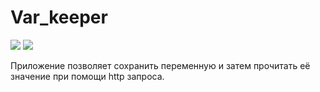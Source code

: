 # Var_keeper

![](https://github.com/NikSerdu/var_keeper/actions/workflows/staging.yml/badge.svg) ![](https://img.shields.io/docker/v/nikserdu/var_keeper?label=build%20for%20commit&sort=date)

Приложение позволяет сохранить переменную и затем прочитать её значение при помощи http запроса.
